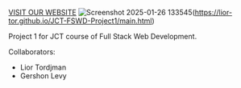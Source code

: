 [VISIT OUR WEBSITE](https://lior-tor.github.io/JCT-FSWD-Project1/main.html)
![Screenshot 2025-01-26 133545](https://github.com/user-attachments/assets/460c9c6e-1e60-46ce-a0ce-79b0a45645c5)(https://lior-tor.github.io/JCT-FSWD-Project1/main.html)

Project 1 for JCT course of Full Stack Web Development.

Collaborators:
- Lior Tordjman
- Gershon Levy
